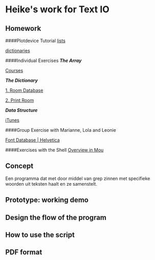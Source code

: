 # Heike's work for Text IO 

## Homework

####Plotdevice Tutorial
[lists](lists.pv) 

[dictionaries](dictionaries.pv)
 

####Individual Exercises
***The Array***

[Courses](courses.pv)

***The Dictionary***

[1. Room Database](my_room.py)

[2. Print Room](print_room.py)

***Data Structure***

[iTunes](iTunes.py)

####Group Exercise
with Marianne, Lola and Leonie 

[Font Database | Helvetica](font_database.py)

####Exercises with the Shell
[Overview in Mou](exercises_with_the_shell.md)

 
## Concept

Een programma dat met door middel van grep zinnen met specifieke woorden uit teksten haalt en ze samenstelt.

## Prototype: working demo

## Design the flow of the program

## How to use the script

## PDF format 
			
